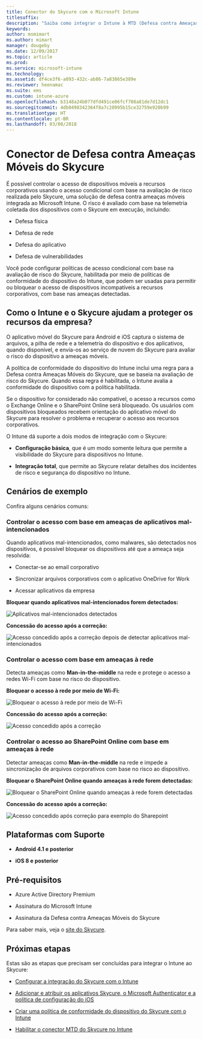 ```yaml
---
title: Conector do Skycure com o Microsoft Intune
titlesuffix: 
description: "Saiba como integrar o Intune à MTD (Defesa contra Ameaças Móveis) do Skycure para controlar o acesso de dispositivos móveis aos recursos corporativos."
keywords: 
author: msmimart
ms.author: mimart
manager: dougeby
ms.date: 12/09/2017
ms.topic: article
ms.prod: 
ms.service: microsoft-intune
ms.technology: 
ms.assetid: df4ce3f6-a093-432c-ab86-7a83865e389e
ms.reviewer: heenamac
ms.suite: ems
ms.custom: intune-azure
ms.openlocfilehash: b3148a24b077dfd491ce06fcf708a81de7d12dc1
ms.sourcegitcommit: 4db0498342364f8a7c28995b15ce32759e920b99
ms.translationtype: HT
ms.contentlocale: pt-BR
ms.lasthandoff: 03/08/2018
---
```

# <a name="skycure-mobile-threat-defense-connector"></a>Conector de Defesa contra Ameaças Móveis do Skycure

É possível controlar o acesso de dispositivos móveis a recursos corporativos usando o acesso condicional com base na avaliação de risco realizada pelo Skycure, uma solução de defesa contra ameaças móveis integrada ao Microsoft Intune. O risco é avaliado com base na telemetria coletada dos dispositivos com o Skycure em execução, incluindo:

-   Defesa física

-   Defesa de rede

-   Defesa do aplicativo

-   Defesa de vulnerabilidades

Você pode configurar políticas de acesso condicional com base na avaliação de risco do Skycure, habilitada por meio de políticas de conformidade do dispositivo do Intune, que podem ser usadas para permitir ou bloquear o acesso de dispositivos incompatíveis a recursos corporativos, com base nas ameaças detectadas.

## <a name="how-do-intune-and-skycure-help-protect-your-company-resources"></a>Como o Intune e o Skycure ajudam a proteger os recursos da empresa?

O aplicativo móvel do Skycure para Android e iOS captura o sistema de arquivos, a pilha de rede e a telemetria do dispositivo e dos aplicativos, quando disponível, e envia-os ao serviço de nuvem do Skycure para avaliar o risco do dispositivo a ameaças móveis.

A política de conformidade do dispositivo do Intune inclui uma regra para a Defesa contra Ameaças Móveis do Skycure, que se baseia na avaliação de risco do Skycure. Quando essa regra é habilitada, o Intune avalia a conformidade do dispositivo com a política habilitada.

Se o dispositivo for considerado não compatível, o acesso a recursos como o Exchange Online e o SharePoint Online será bloqueado. Os usuários com dispositivos bloqueados recebem orientação do aplicativo móvel do Skycure para resolver o problema e recuperar o acesso aos recursos corporativos.

O Intune dá suporte a dois modos de integração com o Skycure:

-   **Configuração básica**, que é um modo somente leitura que permite a visibilidade do Skycure para dispositivos no Intune.

-   **Integração total**, que permite ao Skycure relatar detalhes dos incidentes de risco e segurança do dispositivo no Intune.

## <a name="sample-scenarios"></a>Cenários de exemplo

Confira alguns cenários comuns:

### <a name="control-access-based-on-threats-from-malicious-apps"></a>Controlar o acesso com base em ameaças de aplicativos mal-intencionados

Quando aplicativos mal-intencionados, como malwares, são detectados nos dispositivos, é possível bloquear os dispositivos até que a ameaça seja resolvida:

-   Conectar-se ao email corporativo

-   Sincronizar arquivos corporativos com o aplicativo OneDrive for Work

-   Acessar aplicativos da empresa

**Bloquear quando aplicativos mal-intencionados forem detectados:**

![Aplicativos mal-intencionados detectados](./media/skycure-arch-1.png)

**Concessão do acesso após a correção:**

![Acesso concedido após a correção depois de detectar aplicativos mal-intencionados](./media/skycure-arch-2.png)

### <a name="control-access-based-on-threat-to-network"></a>Controlar o acesso com base em ameaças à rede

Detecta ameaças como **Man-in-the-middle** na rede e protege o acesso a redes Wi-Fi com base no risco do dispositivo.

**Bloquear o acesso à rede por meio de Wi-Fi:**

![Bloquear o acesso à rede por meio de Wi-Fi](./media/skycure-arch-3.png)

**Concessão do acesso após a correção:**

![Acesso concedido após a correção](./media/skycure-arch-4.png)

### <a name="control-access-to-sharepoint-online-based-on-threat-to-network"></a>Controlar o acesso ao SharePoint Online com base em ameaças à rede

Detectar ameaças como **Man-in-the-middle** na rede e impede a sincronização de arquivos corporativos com base no risco ao dispositivo.

**Bloquear o SharePoint Online quando ameaças à rede forem detectadas:**

![Bloquear o SharePoint Online quando ameaças à rede forem detectadas](./media/skycure-arch-5.png)

**Concessão do acesso após a correção:**

![Acesso concedido após correção para exemplo do Sharepoint](./media/skycure-arch-6.png)

## <a name="supported-platforms"></a>Plataformas com Suporte

-   **Android 4.1 e posterior**

-   **iOS 8 e posterior**

## <a name="pre-requisites"></a>Pré-requisitos

-   Azure Active Directory Premium

-   Assinatura do Microsoft Intune

-   Assinatura da Defesa contra Ameaças Móveis do Skycure

Para saber mais, veja o [site do Skycure](https://www.skycure.com/skycure-microsoft-integration/).

## <a name="next-steps"></a>Próximas etapas

Estas são as etapas que precisam ser concluídas para integrar o Intune ao Skycure:

- [Configurar a integração do Skycure com o Intune](skycure-mtd-connector-integration.md)

- [Adicionar e atribuir os aplicativos Skycure, o Microsoft Authenticator e a política de configuração do iOS](mtd-apps-ios-app-configuration-policy-add-assign.md)

- [Criar uma política de conformidade do dispositivo do Skycure com o Intune](mtd-device-compliance-policy-create.md)

- [Habilitar o conector MTD do Skycure no Intune](mtd-connector-enable.md)
